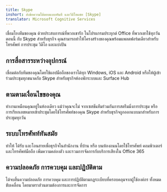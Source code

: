 ```yaml
---
title: Skype
inshort: ส่งข้อความโต้ตอบแบบทันที และวีดีโอแชท [Skype]
translator: Microsoft Cognitive Services
---
```


เชื่อมโยงทีมของคุณ ด้วยประสบการณ์ที่พวกเขารัก ในโปรแกรมประยุกต์ Office ที่พวกเขาใช้ทุกวัน ตอนนี้ กับ Skype สำหรับธุรกิจ คุณสามารถทำให้โครงสร้างของคุณพร้อมแพลตฟอร์มเดียวสำหรับโทรศัพท์ การประชุม วิดีโอ และแบ่งปัน 

## การสื่อสารระหว่างอุปกรณ์
เชื่อมต่อกับทีมของคุณโดยใช้แอปมือถือของเราได้ทุก Windows, iOS และ Android หรือให้ผู้เข้าร่วมประชุมทุกขนาดกับ Skype สำหรับธุรกิจห้องพักระบบและ Surface Hub

## ตามตามเงื่อนไขของคุณ
ทำงานเหมือนคุณอยู่ในห้องเดียว แม้ว่าคุณจะไม่ จากเซสชันทีมร่วมกันการสตรีมมิ่งการประชุม หรือการเรียกเลขหมายเข้าประชุมโดยใช้โทรศัพท์ของคุณ Skype สำหรับธุรกิจถูกออกแบบมาสำหรับการประชุมทุกวัน 

## ระบบโทรศัพท์ทันสมัย
ทำให้ ได้รับ และโอนสายเพื่อธุรกิจในสำนักงาน ที่บ้าน หรือ บนท้องถนนโดยใช้โทรศัพท์ คอมพิวเตอร์ และโทรศัพท์มือถือ เพิ่มความคล่องตัว และรวมการจัดการกับบริการเสียงใน Office 365 

## ความปลอดภัย การควบคุม และปฏิบัติตาม
ได้จบสิ้นความปลอดภัย การควบคุม และการปฏิบัติตามกฎระเบียบที่ครอบคลุมจากผู้ใช้องค์กร ทั้งหมดขับเคลื่อน โดยมาตราส่วนตามต้องการและการจัดการ 



